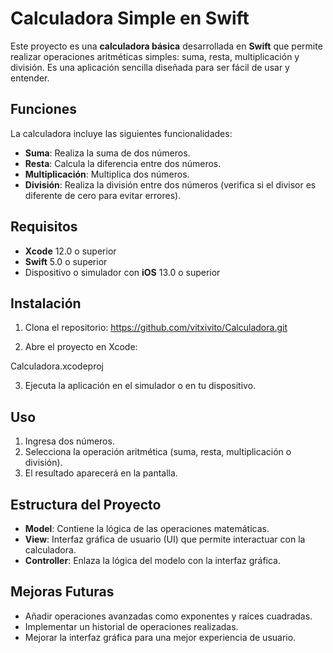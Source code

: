 # Calculadora Simple en Swift

Este proyecto es una **calculadora básica** desarrollada en **Swift** que permite realizar operaciones aritméticas simples: suma, resta, multiplicación y división. Es una aplicación sencilla diseñada para ser fácil de usar y entender.

## Funciones

La calculadora incluye las siguientes funcionalidades:

- **Suma**: Realiza la suma de dos números.
- **Resta**: Calcula la diferencia entre dos números.
- **Multiplicación**: Multiplica dos números.
- **División**: Realiza la división entre dos números (verifica si el divisor es diferente de cero para evitar errores).

## Requisitos

- **Xcode** 12.0 o superior
- **Swift** 5.0 o superior
- Dispositivo o simulador con **iOS** 13.0 o superior

## Instalación

1. Clona el repositorio:
  https://github.com/vitxivito/Calculadora.git

2. Abre el proyecto en Xcode:
 
Calculadora.xcodeproj
  

3. Ejecuta la aplicación en el simulador o en tu dispositivo.

## Uso

1. Ingresa dos números.
2. Selecciona la operación aritmética (suma, resta, multiplicación o división).
3. El resultado aparecerá en la pantalla.

## Estructura del Proyecto

- **Model**: Contiene la lógica de las operaciones matemáticas.
- **View**: Interfaz gráfica de usuario (UI) que permite interactuar con la calculadora.
- **Controller**: Enlaza la lógica del modelo con la interfaz gráfica.

## Mejoras Futuras

- Añadir operaciones avanzadas como exponentes y raíces cuadradas.
- Implementar un historial de operaciones realizadas.
- Mejorar la interfaz gráfica para una mejor experiencia de usuario.

